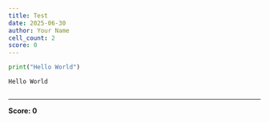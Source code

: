 ```yaml
---
title: Test
date: 2025-06-30
author: Your Name
cell_count: 2
score: 0
---
```


```python
print("Hello World")
```

    Hello World
    


```python

```


---
**Score: 0**